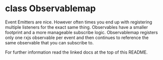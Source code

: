 # class Observablemap

Event Emitters are nice. However often times you end up with registering multiple listeners for the exact same thing.
Observables have a smaller footprint and a more manageable subscribe logic.
Observablemap registers only one rxjs observable per event and then continues to reference
the same observable that you can subscribe to.

For further information read the linked docs at the top of this README.
